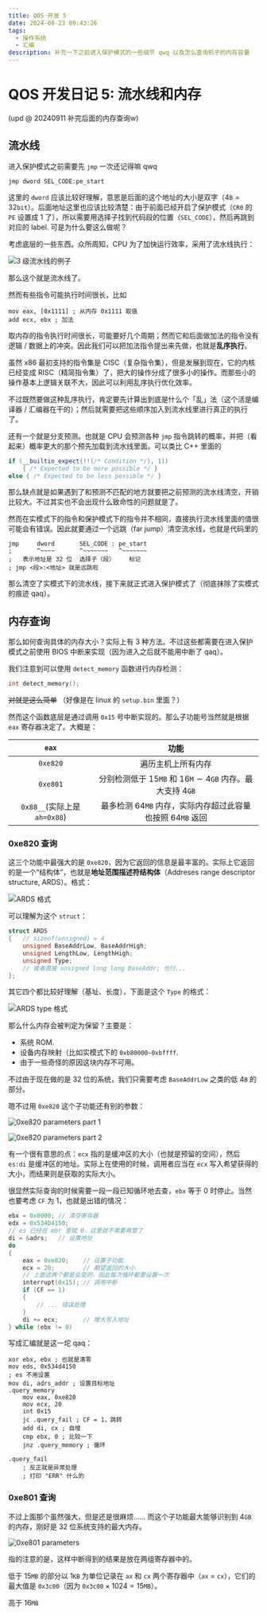 ```yaml
---
title: QOS 开发 5
date: 2024-08-23 09:43:26
tags:
  - 操作系统
  - 汇编
description: 补充一下之前进入保护模式的一些细节 qwq 以及怎么查询机子的内存容量
---
```


# QOS 开发日记 5: 流水线和内存

(upd @ 20240911 补完后面的内存查询w)

## 流水线

进入保护模式之前需要先 `jmp` 一次还记得嘛 qwq

```x86asm
jmp dword SEL_CODE:pe_start
```

这里的 `dword` 应该比较好理解，意思是后面的这个地址的大小是双字（$4\texttt B = 32\texttt{bit}$）。后面地址这里也应该比较清楚：由于前面已经开启了保护模式（`CR0` 的 `PE` 设置成 1 了），所以需要用选择子找到代码段的位置（`SEL_CODE`），然后再跳到对应的 label. 可是为什么要这么做呢？

考虑底层的一些东西。众所周知，CPU 为了加快运行效率，采用了流水线执行：

![3 级流水线的例子](pipeline.png)

那么这个就是流水线了。

然而有些指令可能执行时间很长，比如

```x86asm
mov eax, [0x1111] ; 从内存 0x1111 取值
add ecx, ebx ; 加法
```

取内存的指令执行时间很长，可能要好几个周期；然而它和后面做加法的指令没有逻辑 / 数据上的冲突。因此我们可以把加法指令提出来先做，也就是**乱序执行**。

虽然 x86 最初支持的指令集是 CISC（复杂指令集），但是发展到现在，它的内核已经变成 RISC（精简指令集）了，把大的操作分成了很多小的操作。而那些小的操作基本上逻辑关联不大，因此可以利用乱序执行优化效率。

不过既然要做这种乱序执行，肯定要先计算出到底是什么个「乱」法（这个活是编译器 / 汇编器在干的）；然后就需要把这些顺序加入到流水线里进行真正的执行了。

还有一个就是分支预测。也就是 CPU 会预测各种 `jmp` 指令跳转的概率，并把（看起来）概率更大的那个预先加载到流水线里面。可以类比 C++ 里面的

```cpp
if (__builtin_expect(!!(/* Condition */), 1))
    { /* Expected to be more possible */ }
else { /* Expected to be less possible */ }
```

那么缺点就是如果遇到了和预测不匹配的地方就要把之前预测的流水线清空，开销比较大。不过其实也不会出现什么致命性的问题就是了。

然而在实模式下的指令和保护模式下的指令并不相同，直接执行流水线里面的值很可能会有错误。因此就要通过一个远跳（far jump）清空流水线，也就是代码里的

```x86asm
jmp     dword       SEL_CODE : pe_start
;       ^~~~~       ^~~~~~~~   ^~~~~~~~
;   表示地址是 32 位  选择子（段）    标记
; jmp <段>:<地址> 就是远跳啦
```

那么清空了实模式下的流水线，接下来就正式进入保护模式了（彻底抹除了实模式的痕迹 qaq）。

## 内存查询

那么如何查询具体的内存大小？实际上有 3 种方法。不过这些都需要在进入保护模式之前使用 BIOS 中断来实现（因为进入之后就不能用中断了 qaq）。

我们注意到可以使用 `detect_memory` 函数进行内存检测：

```c
int detect_memory();
```

~~对就是这么简单~~ （好像是在 linux 的 `setup.bin` 里面？）

然而这个函数底层是通过调用 `0x15` 号中断实现的。那么子功能号当然就是根据 `eax` 寄存器决定了。大概是：

|`eax`|功能|
|:---:|:-:|
|`0xe820`|遍历主机上所有内存|
|`0xe801`|分别检测低于 $15\texttt{MB}$ 和 $16\texttt{M}\sim 4\texttt{GB}$ 内存。最大支持 $4\texttt{GB}$|
|`0x88__`(实际上是 `ah=0x88`)|最多检测 $64\texttt{MB}$ 内存，实际内存超过此容量也按照 $64\texttt{MB}$ 返回|

### 0xe820 查询

这三个功能中最强大的是 `0xe820`，因为它返回的信息是最丰富的。实际上它返回的是一个“结构体”，也就是**地址范围描述符结构体**（Addreses range descriptor structure, ARDS）。格式：

![ARDS 格式](ARDS.jpg)

可以理解为这个 `struct`：

```c
struct ARDS
{   // sizeof(unsigned) = 4
    unsigned BaseAddrLow, BaseAddrHigh;
    unsigned LengthLow, LengthHigh;
    unsigned Type;
    // 或者直接 unsigned long long BaseAddr; 也行...
};
```

其它四个都比较好理解（基址、长度），下面是这个 `Type` 的格式：

![ARDS type 格式](ARDS-type.jpg)

那么什么内存会被判定为保留？主要是：

- 系统 ROM.
- 设备内存映射（比如实模式下的 `0xb80000~0xbffff`.
- 由于一些奇怪的原因这块内存不可用。

不过由于现在做的是 $32$ 位的系统，我们只需要考虑 `BaseAddrLow` 之类的低 $4\texttt B$ 的部分。

嗯不过用 `0xe820` 这个子功能还有别的参数：

![0xe820 parameters part 1](e820-param.jpg)

![0xe820 parameters part 2](e820-param-2.jpg)

有一个很有意思的点：`ecx` 指的是缓冲区的大小（也就是预留的空间），然后 `es:di` 是缓冲区的地址。实际上在使用的时候，调用者应当在 `ecx` 写入希望获得的大小，而结果则是获取的实际大小。

很显然实际查询的时候需要一段一段已知循环地去查，`ebx` 等于 $0$ 时停止。当然也要考虑 `CF` 为 $1$，也就是出错的情况：

```c
ebx = 0x0000; // 清空寄存器
edx = 0x534D4150;
// es 已经在 mbr 里赋 0，这里就不需要再管了
di = &adrs;   // 设置地址
do
{
    eax = 0xe820;    // 设置子功能
    ecx = 20;        // 期望返回的大小
    // 上面这两个都是会变的，因此每次循环都要设置一次
    interrupt(0x15); // 调用中断
    if (CF == 1)
    {
        // ... 错误处理
    }
    di += ecx;       // 增大写入地址
} while (ebx != 0)
```

写成汇编就是这一坨 qaq：

```x86asm
xor ebx, ebx ; 也就是清零
mov eds, 0x534d4150
; es 不用设置
mov di, adrs_addr ; 设置目标地址
.query_memory
    mov eax, 0xe820
    mov ecx, 20
    int 0x15
    jc .query_fail ; CF = 1，跳转
    add di, cx ; 自增
    cmp ebx, 0 ; 比较一下
    jnz .query_memory ; 循环

.query_fail
    ; 反正就是异常处理
    ; 打印 "ERR" 什么的
```

### 0xe801 查询

不过上面那个虽然强大，但是还是很麻烦…… 而这个子功能最大能够识别到 $4\texttt{GB}$ 的内存，刚好是 32 位系统支持的最大内存。

![0xe801 parameters](e801.jpg)

指的注意的是，这样中断得到的结果是放在两组寄存器中的。

低于 $15\texttt{MB}$ 的部分以 $1\texttt{KB}$ 为单位记录在 `ax` 和 `cx` 两个寄存器中（`ax` = `cx`），它们的最大值是 $\texttt{0x3c00}$（因为 $\texttt{0x3c00}\times 1024=15\texttt{MB}$）。

高于 $16\texttt{MB}$
